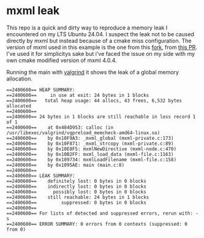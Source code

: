 # mxml leak
This repo is a quick and dirty way to reproduce a memory leak I encountered on my LTS Ubuntu 24.04.
I suspect the leak not to be caused directly by mxml but instead because of a cmake miss configuration.
The version of mxml used in this example is the one from this [fork](https://github.com/BarronKane/mxml/tree/cmake), 
from [this PR](https://github.com/michaelrsweet/mxml/pull/330). I've used it for simplicitys sake but i've faced the
issue on my side with my own cmake modified version of mxml 4.0.4.

Running the main with [valgrind](https://valgrind.org/) it shows the leak of a global memory allocation.
```
==2400600== HEAP SUMMARY:
==2400600==     in use at exit: 24 bytes in 1 blocks
==2400600==   total heap usage: 44 allocs, 43 frees, 6,532 bytes allocated
==2400600==
==2400600== 24 bytes in 1 blocks are still reachable in loss record 1 of 1
==2400600==    at 0x484D953: calloc (in /usr/libexec/valgrind/vgpreload_memcheck-amd64-linux.so)
==2400600==    by 0x10F9A3: _mxml_global (mxml-private.c:173)
==2400600==    by 0x10F871: _mxml_strcopy (mxml-private.c:89)
==2400600==    by 0x10E8F5: mxmlNewDirective (mxml-node.c:470)
==2400600==    by 0x10B2FF: mxml_load_data (mxml-file.c:1163)
==2400600==    by 0x109734: mxmlLoadFilename (mxml-file.c:158)
==2400600==    by 0x1095AE: main (main.c:8)
==2400600==
==2400600== LEAK SUMMARY:
==2400600==    definitely lost: 0 bytes in 0 blocks
==2400600==    indirectly lost: 0 bytes in 0 blocks
==2400600==      possibly lost: 0 bytes in 0 blocks
==2400600==    still reachable: 24 bytes in 1 blocks
==2400600==         suppressed: 0 bytes in 0 blocks
==2400600==
==2400600== For lists of detected and suppressed errors, rerun with: -s
==2400600== ERROR SUMMARY: 0 errors from 0 contexts (suppressed: 0 from 0)
```
